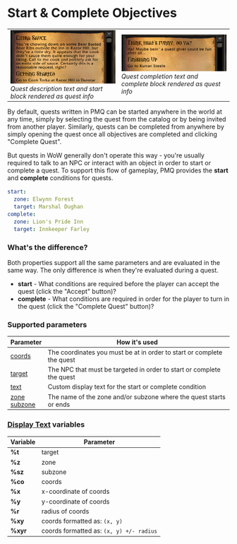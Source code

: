 # Start & Complete Objectives

<table>
  <tr>
    <td>
      <a href="img/startcomplete1.png"><img src="img/startcomplete1.png"/></a><br/>
      <i>Quest description text and start block rendered as quest info</i>
    </td>
    <td>
      <a href="img/startcomplete2.png"><img src="img/startcomplete2.png"/></a><br/>
      <i>Quest completion text and complete block rendered as quest info</i>
    </td>
  </tr>
</table>

By default, quests written in PMQ can be started anywhere in the world at any time, simply by selecting the quest from the catalog or by being invited from another player. Similarly, quests can be completed from anywhere by simply opening the quest once all objectives are completed and clicking "Complete Quest".

But quests in WoW generally don't operate this way - you're usually required to talk to an NPC or interact with an object in order to start or complete a quest. To support this flow of gameplay, PMQ provides the **start** and **complete** conditions for quests.

```yaml
start:
  zone: Elwynn Forest
  target: Marshal Dughan
complete:
  zone: Lion's Pride Inn
  target: Innkeeper Farley
```

### What's the difference?

Both properties support all the same parameters and are evaluated in the same way. The only difference is when they're evaluated during a quest.

* **start** - What conditions are required before the player can accept the quest (click the "Accept" button)?
* **complete** - What conditions are required in order for the player to turn in the quest (click the "Complete Quest" button)?

### Supported parameters

| Parameter | How it's used |
|---|---|
| [coords](parameters/coords.md) | The coordinates you must be at in order to start or complete the quest |
| [target](parameters/target.md) | The NPC that must be targeted in order to start or complete the quest |
| [text](parameters/text.md) | Custom display text for the start or complete condition |
| [zone](parameters/zone.md)<br/>[subzone](parameters/zone.md) | The name of the zone and/or subzone where the quest starts or ends |

### [Display Text](parameters/text.md) variables

| Variable | Parameter |
|---|---|
| **%t** | target |
| **%z** | zone |
| **%sz** | subzone |
| **%co** | coords |
| **%x** | x-coordinate of coords |
| **%y** | y-coordinate of coords |
| **%r** | radius of coords |
| **%xy** | coords formatted as: `(x, y)` |
| **%xyr** | coords formatted as: `(x, y) +/- radius` |
